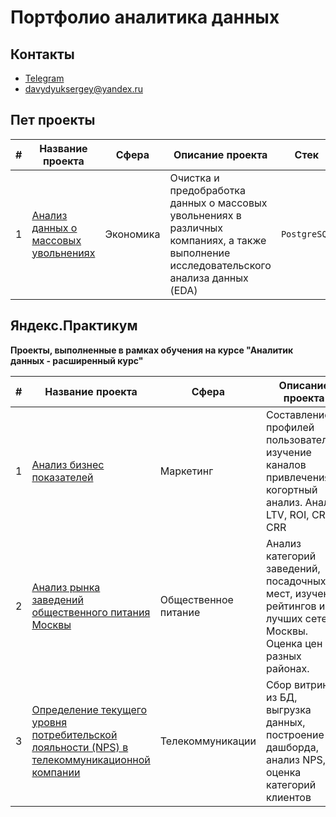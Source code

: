 # Портфолио аналитика данных
## Контакты
- [Telegram](https://t.me/sergeidavuduik)
- davydyuksergey@yandex.ru

## Пет проекты
|#|Название проекта|Сфера|Описание проекта|Стек|
|-----|-----|-----|-----|-----|
|1|[Анализ данных о массовых увольнениях](https://github.com/SiriusSergio/portfolio/tree/main/SQL)| Экономика |Очистка и предобработка данных о массовых увольнениях в различных компаниях, а также выполнение исследовательского анализа данных (EDA) |`PostgreSQL`|
<!---

|1|[Название]()| сфера | Описание | `стек` |

-->

## Яндекс.Практикум
**Проекты, выполненные в рамках обучения на курсе "Аналитик данных - расширенный курс"**
<!---

|1|[Название]()| Сфера | Описание| `стек`|

-->


|#|Название проекта|Сфера|Описание проекта|Стек|
|-----|-----|-----|-----|-----|
|1| [Анализ бизнес показателей](https://github.com/SiriusSergio/portfolio/tree/main/Marketing%20Analysis) | Маркетинг | Составление профилей пользователей, изучение каналов привлечения, когортный анализ. Анализ LTV, ROI, CR и CRR |`pandas`  `numpy` `seaborn` `matplotlib` `datetime`|
|2|[Анализ рынка заведений общественного питания Москвы](https://github.com/SiriusSergio/portfolio/tree/main/Catering%20Moscow)| Общественное питание | Анализ категорий заведений, посадочных мест, изучение рейтингов и лучших сетей Москвы. Оценка цен в разных районах. |`pandas` `numpy` `seaborn` `matplotib` `folium`|
|3|[Определение текущего уровня потребительской лояльности (NPS) в телекоммуникационной компании](https://github.com/SiriusSergio/portfolio/tree/main/Telecommunications)| Телекоммуникации | Сбор витрины из БД, выгрузка данных, построение дашборда, анализ NPS, оценка категорий клиентов | `sqlalchemy` `os` `pandas` `numpy`|

